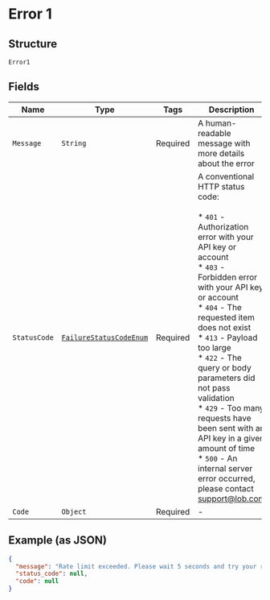 
# Error 1

## Structure

`Error1`

## Fields

| Name | Type | Tags | Description | Getter | Setter |
|  --- | --- | --- | --- | --- | --- |
| `Message` | `String` | Required | A human-readable message with more details about the error | String getMessage() | setMessage(String message) |
| `StatusCode` | [`FailureStatusCodeEnum`](/doc/models/failure-status-code-enum.md) | Required | A conventional HTTP status code:<br><br>* `401` - Authorization error with your API key or account<br>* `403` - Forbidden error with your API key or account<br>* `404` - The requested item does not exist<br>* `413` - Payload too large<br>* `422` - The query or body parameters did not pass validation<br>* `429` - Too many requests have been sent with an API key in a given amount of time<br>* `500` - An internal server error occurred, please contact support@lob.com | FailureStatusCodeEnum getStatusCode() | setStatusCode(FailureStatusCodeEnum statusCode) |
| `Code` | `Object` | Required | - | Object getCode() | setCode(Object code) |

## Example (as JSON)

```json
{
  "message": "Rate limit exceeded. Please wait 5 seconds and try your request again.",
  "status_code": null,
  "code": null
}
```

